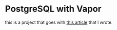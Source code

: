 # PostgreSQL with Vapor

this is a project that goes with [this article](https://medium.com/@caleb.kleveter/using-postgresql-with-vapor-2-ea346f7fb9c) that I wrote.